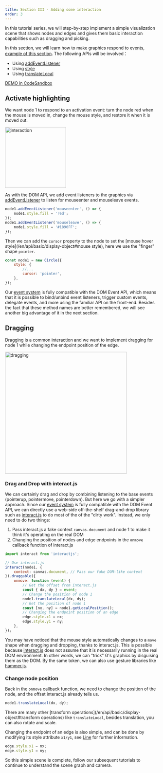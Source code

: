 ```yaml
---
title: Section III - Adding some interaction
order: 3
---
```


In this tutorial series, we will step-by-step implement a simple visualization scene that shows nodes and edges and gives them basic interaction capabilities such as dragging and picking.

In this section, we will learn how to make graphics respond to events, [example of this section](/en/examples/guide/basic/#chapter3). The following APIs will be involved：

-   Using [addEventListener](/en/api/event/intro#addeventlistener)
-   Using [style](/en/api/basic/display-object#drawing-properties)
-   Using [translateLocal](/en/api/basic/display-object#translation)

[DEMO in CodeSandbox](https://codesandbox.io/s/ru-men-jiao-cheng-qs3zn?file=/index.js)

## Activate highlighting

We want node 1 to respond to an activation event: turn the node red when the mouse is moved in, change the mouse style, and restore it when it is moved out.

<img src="https://gw.alipayobjects.com/mdn/rms_6ae20b/afts/img/A*Xw7JTZTFqMgAAAAAAAAAAAAAARQnAQ" width="200" alt="interaction">

As with the DOM API, we add event listeners to the graphics via [addEventListener](/en/api/event/intro#addeventlistener) to listen for mouseenter and mouseleave events.

```js
node1.addEventListener('mouseenter', () => {
    node1.style.fill = 'red';
});
node1.addEventListener('mouseleave', () => {
    node1.style.fill = '#1890FF';
});
```

Then we can add the `cursor` property to the node to set the [mouse hover style](/en/api/basic/display-object#mouse style), here we use the "finger" shape `pointer`.

```js
const node1 = new Circle({
    style: {
        //...
        cursor: 'pointer',
    },
});
```

Our [event system](/en/api/event/intro) is fully compatible with the DOM Event API, which means that it is possible to bind/unbind event listeners, trigger custom events, delegate events, and more using the familiar API on the front-end. Besides the fact that these method names are better remembered, we will see another big advantage of it in the next section.

## Dragging

Dragging is a common interaction and we want to implement dragging for node 1 while changing the endpoint position of the edge.

<img src="https://gw.alipayobjects.com/mdn/rms_6ae20b/afts/img/A*5irUQKZPTVoAAAAAAAAAAAAAARQnAQ" width="400" alt="dragging">

### Drag and Drop with interact.js

We can certainly drag and drop by combining listening to the base events (pointerup, pointermove, pointerdown). But here we go with a simpler approach. Since our [event system](/en/api/event/intro) is fully compatible with the DOM Event API, we can directly use a web-side off-the-shelf drag-and-drop library such as [interact.js](https://interactjs.io/) to do most of the of the "dirty work". Instead, we only need to do two things:

1. Pass interact.js a fake context `canvas.document` and node 1 to make it think it's operating on the real DOM
2. Changing the position of nodes and edge endpoints in the `onmove` callback function of interact.js

```js
import interact from 'interactjs';

// Use interact.js
interact(node1, {
    context: canvas.document, // Pass our fake DOM-like context
}).draggable({
    onmove: function (event) {
        // Get the offset from interact.js
        const { dx, dy } = event;
        // Change the position of node 1
        node1.translateLocal(dx, dy);
        // Get the position of node 1
        const [nx, ny] = node1.getLocalPosition();
        // Changing the endpoint position of an edge
        edge.style.x1 = nx;
        edge.style.y1 = ny;
    },
});
```

You may have noticed that the mouse style automatically changes to a `move` shape when dragging and dropping, thanks to interact.js. This is possible because [interact.js](https://interactjs.io/) does not assume that it is necessarily running in the real DOM environment. In other words, we can "trick" G's graphics by disguising them as the DOM. By the same token, we can also use gesture libraries like [hammer.js](/en/api/event/gesture-dragndrop#use-hammerjs).

### Change node position

Back in the `onmove` callback function, we need to change the position of the node, and the offset interact.js already tells us.

```js
node1.translateLocal(dx, dy);
```

There are many other [transform operations](/en/api/basic/display-object#transform operations) like `translateLocal`, besides translation, you can also rotate and scale.

Changing the endpoint of an edge is also simple, and can be done by modifying its style attribute `x1/y1`, see [Line](/en/api/basic/line) for further information.

```js
edge.style.x1 = nx;
edge.style.y1 = ny;
```

So this simple scene is complete, follow our subsequent tutorials to continue to understand the scene graph and camera.
